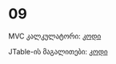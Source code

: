 # 09

MVC კალკულატორი: [კოდი](https://github.com/Freeuni-Lekva/oop-2021/tree/main/Content/Seminars/Giorgi/09)

JTable-ის მაგალითები: [კოდი](https://github.com/Freeuni-Lekva/oop-2020/tree/master/L10)
